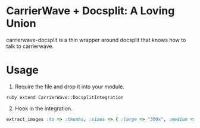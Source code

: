 # CarrierWave + Docsplit: A Loving Union

carrierwave-docsplit is a thin wrapper around docsplit that knows how to talk to carrierwave.

# Usage

1. Require the file and drop it into your module.

```ruby extend CarrierWave::DocsplitIntegration ```

2. Hook in the integration.

```ruby
extract_images :to => :thumbs, :sizes => { :large => "300x", :medium => "500x" }
```
